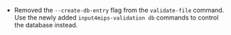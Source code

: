 - Removed the `--create-db-entry` flag from the `validate-file` command.
  Use the newly added `input4mips-validation db` commands to control the database instead.

